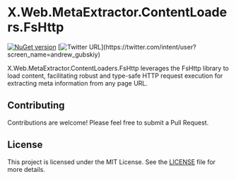 # X.Web.MetaExtractor.ContentLoaders.FsHttp

[![NuGet version](https://badge.fury.io/nu/X.Web.MetaExtractor.ContentLoaders.FsHttp.svg)](https://badge.fury.io/nu/X.Web.MetaExtractor.ContentLoaders.FsHttp)
[![Twitter URL](https://img.shields.io/twitter/url/https/twitter.com/andrew_gubskiy.svg?style=social&label=Follow%20me!)](https://twitter.com/intent/user?screen_name=andrew_gubskiy)

X.Web.MetaExtractor.ContentLoaders.FsHttp leverages the FsHttp library to load content, facilitating robust and type-safe HTTP request execution for extracting meta information from any page URL.

## Contributing

Contributions are welcome! Please feel free to submit a Pull Request.

## License

This project is licensed under the MIT License. See the [LICENSE](https://github.com/ernado-x/X.Web.MetaExtractor/blob/master/LICENSE) file for more details.
